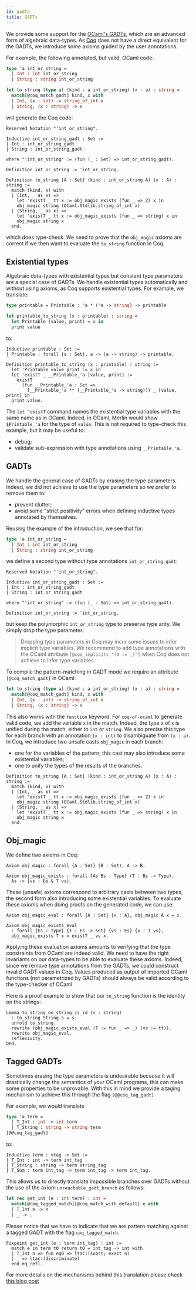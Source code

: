 ```yaml
---
id: gadts
title: GADTs
---
```


We provide some support for the [OCaml's GADTs](https://caml.inria.fr/pub/docs/manual-ocaml/manual033.html), which are an advanced form of algebraic data-types. As [Coq](https://coq.inria.fr/) does not have a direct equivalent for the GADTs, we introduce some axioms guided by the user annotations.

For example, the following annotated, but valid, OCaml code:
```ocaml
type 'a int_or_string =
  | Int : int int_or_string
  | String : string int_or_string

let to_string (type a) (kind : a int_or_string) (x : a) : string =
  match[@coq_match_gadt] kind, x with
  | Int, (x : int) -> string_of_int x
  | String, (x : string) -> x
```
will generate the Coq code:
```coq
Reserved Notation "'int_or_string".

Inductive int_or_string_gadt : Set :=
| Int : int_or_string_gadt
| String : int_or_string_gadt

where "'int_or_string" := (fun (_ : Set) => int_or_string_gadt).

Definition int_or_string := 'int_or_string.

Definition to_string {A : Set} (kind : int_or_string A) (x : A) : string :=
  match (kind, x) with
  | (Int, _ as x) =>
    let 'existT _ tt x := obj_magic_exists (fun _ => Z) x in
    obj_magic string (OCaml.Stdlib.string_of_int x)
  | (String, _ as x) =>
    let 'existT _ tt x := obj_magic_exists (fun _ => string) x in
    obj_magic string x
  end.
```
which does type-check. We need to prove that the `obj_magic` axioms are correct if we then want to evaluate the `to_string` function in Coq.

## Existential types
Algebraic data-types with existential types but constant type parameters are a special case of GADTs. We handle existential types automatically and without using axioms, as Coq supports existential types. For example, we translate:
```ocaml
type printable = Printable : 'a * ('a -> string) -> printable

let printable_to_string (x : printable) : string =
  let Printable (value, print) = x in
  print value
```
to:
```coq
Inductive printable : Set :=
| Printable : forall {a : Set}, a -> (a -> string) -> printable.

Definition printable_to_string (x : printable) : string :=
  let 'Printable value print := x in
  let 'existT _ __Printable_'a [value, print] :=
    existT
      (fun __Printable_'a : Set =>
        [__Printable_'a ** (__Printable_'a -> string)]) _ [value, print] in
  print value.
```
The `let 'existT` command names the existential type variables with the same name as in OCaml. Indeed, in OCaml, Merlin would show `$Printable_'a` for the type of `value`. This is not required to type-check this example, but it may be useful to:
* debug;
* validate sub-expression with type annotations using `__Printable_'a`.

## GADTs
We handle the general case of GADTs by erasing the type parameters. Indeed, we did not achieve to use the type parameters so we prefer to remove them to:
* prevent clutter;
* avoid some "strict positivity" errors when defining inductive types annotated by themselves.

Reusing the example of the introduction, we see that for:
```ocaml
type 'a int_or_string =
  | Int : int int_or_string
  | String : string int_or_string
```
we define a second type without type annotations `int_or_string_gadt`:
```coq
Reserved Notation "'int_or_string".

Inductive int_or_string_gadt : Set :=
| Int : int_or_string_gadt
| String : int_or_string_gadt

where "'int_or_string" := (fun (_ : Set) => int_or_string_gadt).

Definition int_or_string := 'int_or_string.
```
but keep the polymorphic `int_or_string` type to preserve type arity. We simply drop the type parameter.
> Dropping type parameters in Coq may incur some issues to infer implicit type variables. We recommend to add type annotations with the OCaml attribute `[@coq_implicits "(A := _)"]` when Coq does not achieve to infer type variables.

To compile the pattern-matching in GADT mode we require an attribute `[@coq_match_gadt]` in OCaml:
```ocaml
let to_string (type a) (kind : a int_or_string) (x : a) : string =
  match[@coq_match_gadt] kind, x with
  | Int, (x : int) -> string_of_int x
  | String, (x : string) -> x
```
This also works with the `function` keyword. For `coq-of-ocaml` to generate valid code, we add the variable `x` in the match. Indeed, the type `a` of `x` is unified during the match, either to `int` or `string`. We also precise this type for each branch with an annotation `(x : int)` to disambiguate from `(x : a)`. In Coq, we introduce two unsafe casts `obj_magic` in each branch:
* one for the variables of the pattern; this cast may also introduce some existential variables;
* one to unify the types of the results of the branches.
```coq
Definition to_string {A : Set} (kind : int_or_string A) (x : A) : string :=
  match (kind, x) with
  | (Int, _ as x) =>
    let 'existT _ tt x := obj_magic_exists (fun _ => Z) x in
    obj_magic string (OCaml.Stdlib.string_of_int x)
  | (String, _ as x) =>
    let 'existT _ tt x := obj_magic_exists (fun _ => string) x in
    obj_magic string x
  end.
```

## Obj_magic
We define two axioms in Coq:
```coq
Axiom obj_magic : forall {A : Set} (B : Set), A -> B.

Axiom obj_magic_exists : forall {As Bs : Type} (T : Bs -> Type),
  As -> {vs : Bs & T vs}.
```
These (unsafe) axioms correspond to arbitrary casts between two types, the second form also introducing some existential variables. To evaluate these axioms when doing proofs on the generated code, we can use:
```coq
Axiom obj_magic_eval : forall {A : Set} {x : A}, obj_magic A x = x.

Axiom obj_magic_exists_eval
  : forall {Es : Type} {T : Es -> Set} {vs : Es} {x : T vs},
  obj_magic_exists T x = existT _ vs x.
```
Applying these evaluation axioms amounts to verifying that the type constraints from OCaml are indeed valid. We need to have the right invariants on our data-types to be able to evaluate these axioms. Indeed, since we remove type annotations from the GADTs, we could construct invalid GADT values in Coq. Values produced as output of imported OCaml functions (not parametrized by GADTs) should always be valid according to the type-checker of OCaml

Here is a proof example to show that our `to_string` function is the identity on the strings:
```coq
Lemma to_string_on_string_is_id (s : string)
  : to_string String s = s.
  unfold to_string.
  rewrite (obj_magic_exists_eval (T := fun _ => _) (vs := tt)).
  rewrite obj_magic_eval.
  reflexivity.
Qed.
```

## Tagged GADTs
Sometimes erasing the type parameters is undesirable because it will drastically change the semantics of your OCaml programs, this can make some properties to be unprovable.
With this in mind we provide a taging mechanism to achieve this through the flag `[@@coq_tag_gadt]`

For example, we would translate
```ocaml
type 'a term =
  | T_Int : int -> int term
  | T_String : string -> string term
[@@coq_tag_gadt]
```

to: 
```coq
Inductive term : vtag -> Set :=
| T_Int : int -> term int_tag
| T_String : string -> term string_tag
| T_Sum : term int_tag -> term int_tag -> term int_tag.
```

This allows us to directly translate impossible branches over GADTs without the use of the axiom `unreachable_gadt_branch` as follows:
```ocaml
let rec get_int (e : int term) : int =
  match[@coq_tagged_match][@coq_match_with_default] e with
  | T_Int n -> n
  | _ -> .
```
Please notice that we have to indicate that we are pattern matching against a tagged GADT with the flag `coq_tagged_match`.

```coq
Fixpoint get_int (e : term int_tag) : int :=
  match e in term t0 return t0 = int_tag -> int with
  | T_Int n => fun eq0 => ltac:(subst; exact n)
  | _ => ltac:(discriminate)
  end eq_refl.
```

For more details on the mechanisms behind this translation please check [this blog post](https://pedroabreu0.github.io/blog/2020/08/05/OCaml-GADTs-In-Coq)
